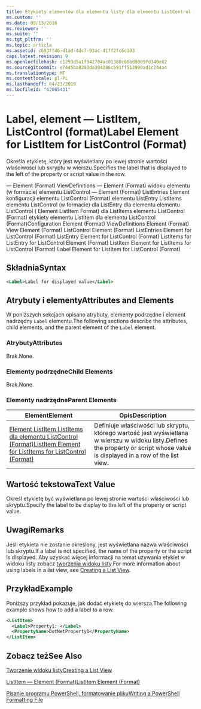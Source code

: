 ```yaml
---
title: Etykiety elementów dla elementu listy dla elementu ListControl (Format) | Dokumentacja firmy Microsoft
ms.custom: ''
ms.date: 09/13/2016
ms.reviewer: ''
ms.suite: ''
ms.tgt_pltfrm: ''
ms.topic: article
ms.assetid: c693ff46-d1ad-4dc7-93ac-41ff2fc6c103
caps.latest.revision: 9
ms.openlocfilehash: c1293d5a1f942704ac01388c66bd9009fd340e82
ms.sourcegitcommit: e7445ba8203da304286c591ff513900ad1c244a4
ms.translationtype: MT
ms.contentlocale: pl-PL
ms.lasthandoff: 04/23/2019
ms.locfileid: "62065431"
---
```

# <a name="label-element-for-listitem-for-listcontrol-format"></a><span data-ttu-id="cf508-102">Label, element — ListItem, ListControl (format)</span><span class="sxs-lookup"><span data-stu-id="cf508-102">Label Element for ListItem for ListControl (Format)</span></span>

<span data-ttu-id="cf508-103">Określa etykietę, który jest wyświetlany po lewej stronie wartości właściwości lub skryptu w wierszu.</span><span class="sxs-lookup"><span data-stu-id="cf508-103">Specifies the label that is displayed to the left of the property or script value in the row.</span></span>

<span data-ttu-id="cf508-104">— Element (Format) ViewDefinitions — Element (Format) widoku elementu (w formacie) elementu ListControl — Element (Format) ListEntries Element konfiguracji elementu ListControl (Format) elementu ListEntry ListItems elementu ListControl (w formacie) dla ListEntry dla elementu elementu ListControl ( Element ListItem Format) dla ListItems elementu ListControl (Format) etykiety elementu ListItem dla elementu ListControl (Format)</span><span class="sxs-lookup"><span data-stu-id="cf508-104">Configuration Element (Format) ViewDefinitions Element (Format) View Element (Format) ListControl Element (Format) ListEntries Element for ListControl (Format) ListEntry Element for ListControl (Format) ListItems for ListEntry for ListControl Element (Format) ListItem Element for ListItems for ListControl (Format) Label Element for ListItem for ListControl (Format)</span></span>

## <a name="syntax"></a><span data-ttu-id="cf508-105">Składnia</span><span class="sxs-lookup"><span data-stu-id="cf508-105">Syntax</span></span>

```xml
<Label>Label for displayed value</Label>
```

## <a name="attributes-and-elements"></a><span data-ttu-id="cf508-106">Atrybuty i elementy</span><span class="sxs-lookup"><span data-stu-id="cf508-106">Attributes and Elements</span></span>

<span data-ttu-id="cf508-107">W poniższych sekcjach opisano atrybuty, elementy podrzędne i element nadrzędny `Label` elementu.</span><span class="sxs-lookup"><span data-stu-id="cf508-107">The following sections describe the attributes, child elements, and the parent element of the `Label` element.</span></span>

### <a name="attributes"></a><span data-ttu-id="cf508-108">Atrybuty</span><span class="sxs-lookup"><span data-stu-id="cf508-108">Attributes</span></span>

<span data-ttu-id="cf508-109">Brak.</span><span class="sxs-lookup"><span data-stu-id="cf508-109">None.</span></span>

### <a name="child-elements"></a><span data-ttu-id="cf508-110">Elementy podrzędne</span><span class="sxs-lookup"><span data-stu-id="cf508-110">Child Elements</span></span>

<span data-ttu-id="cf508-111">Brak.</span><span class="sxs-lookup"><span data-stu-id="cf508-111">None.</span></span>

### <a name="parent-elements"></a><span data-ttu-id="cf508-112">Elementy nadrzędne</span><span class="sxs-lookup"><span data-stu-id="cf508-112">Parent Elements</span></span>

|<span data-ttu-id="cf508-113">Element</span><span class="sxs-lookup"><span data-stu-id="cf508-113">Element</span></span>|<span data-ttu-id="cf508-114">Opis</span><span class="sxs-lookup"><span data-stu-id="cf508-114">Description</span></span>|
|-------------|-----------------|
|[<span data-ttu-id="cf508-115">Element ListItem ListItems dla elementu ListControl (Format)</span><span class="sxs-lookup"><span data-stu-id="cf508-115">ListItem Element for ListItems for ListControl (Format)</span></span>](./listitem-element-for-listitems-for-listcontrol-format.md)|<span data-ttu-id="cf508-116">Definiuje właściwości lub skryptu, którego wartość jest wyświetlana w wierszu w widoku listy.</span><span class="sxs-lookup"><span data-stu-id="cf508-116">Defines the property or script whose value is displayed in a row of the list view.</span></span>|

## <a name="text-value"></a><span data-ttu-id="cf508-117">Wartość tekstowa</span><span class="sxs-lookup"><span data-stu-id="cf508-117">Text Value</span></span>

<span data-ttu-id="cf508-118">Określ etykietę być wyświetlana po lewej stronie wartości właściwości lub skryptu.</span><span class="sxs-lookup"><span data-stu-id="cf508-118">Specify the label to be display to the left of the property or script value.</span></span>

## <a name="remarks"></a><span data-ttu-id="cf508-119">Uwagi</span><span class="sxs-lookup"><span data-stu-id="cf508-119">Remarks</span></span>

<span data-ttu-id="cf508-120">Jeśli etykieta nie zostanie określony, jest wyświetlana nazwa właściwości lub skryptu.</span><span class="sxs-lookup"><span data-stu-id="cf508-120">If a label is not specified, the name of the property or the script is displayed.</span></span> <span data-ttu-id="cf508-121">Aby uzyskać więcej informacji na temat używania etykiet w widoku listy zobacz [tworzenia widoku listy](./creating-a-list-view.md).</span><span class="sxs-lookup"><span data-stu-id="cf508-121">For more information about using labels in a list view, see [Creating a List View](./creating-a-list-view.md).</span></span>

## <a name="example"></a><span data-ttu-id="cf508-122">Przykład</span><span class="sxs-lookup"><span data-stu-id="cf508-122">Example</span></span>

<span data-ttu-id="cf508-123">Poniższy przykład pokazuje, jak dodać etykietę do wiersza.</span><span class="sxs-lookup"><span data-stu-id="cf508-123">The following example shows how to add a label to a row.</span></span>

```xml
<ListItem>
  <Label>Property1: </Label>
  <PropertyName>DotNetProperty1</PropertyName>
</ListItem>

```

## <a name="see-also"></a><span data-ttu-id="cf508-124">Zobacz też</span><span class="sxs-lookup"><span data-stu-id="cf508-124">See Also</span></span>

[<span data-ttu-id="cf508-125">Tworzenie widoku listy</span><span class="sxs-lookup"><span data-stu-id="cf508-125">Creating a List View</span></span>](./creating-a-list-view.md)

[<span data-ttu-id="cf508-126">ListItem — Element (Format)</span><span class="sxs-lookup"><span data-stu-id="cf508-126">ListItem Element (Format)</span></span>](./listitem-element-for-listitems-for-listcontrol-format.md)

[<span data-ttu-id="cf508-127">Pisanie programu PowerShell, formatowanie pliku</span><span class="sxs-lookup"><span data-stu-id="cf508-127">Writing a PowerShell Formatting File</span></span>](./writing-a-powershell-formatting-file.md)

